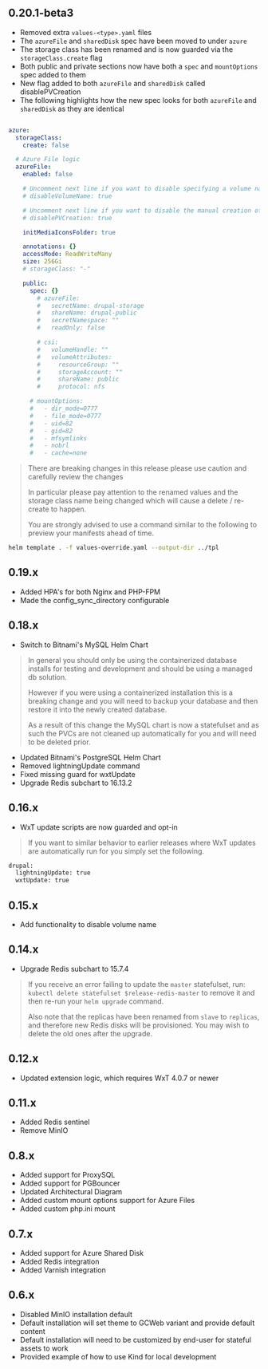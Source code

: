 ## 0.20.1-beta3

- Removed extra `values-<type>.yaml` files
- The `azureFile` and `sharedDisk` spec have been moved to under `azure`
- The storage class has been renamed and is now guarded via the `storageClass.create` flag
- Both public and private sections now have both a `spec` and `mountOptions` spec added to them
- New flag added to both `azureFile` and `sharedDisk` called disablePVCreation
- The following highlights how the new spec looks for both `azureFile` and `sharedDisk` as they are identical

```yaml

azure:
  storageClass:
    create: false

  # Azure File logic
  azureFile:
    enabled: false

    # Uncomment next line if you want to disable specifying a volume name on the public and private PVCs
    # disableVolumeName: true

    # Uncomment next line if you want to disable the manual creation of PV and let the PVC handle it automatically
    # disablePVCreation: true

    initMediaIconsFolder: true

    annotations: {}
    accessMode: ReadWriteMany
    size: 256Gi
    # storageClass: "-"

    public:
      spec: {}
        # azureFile:
        #   secretName: drupal-storage
        #   shareName: drupal-public
        #   secretNamespace: ""
        #   readOnly: false

        # csi:
        #   volumeHandle: ""
        #   volumeAttributes:
        #     resourceGroup: ""
        #     storageAccount: ""
        #     shareName: public
        #     protocol: nfs

      # mountOptions:
      #   - dir_mode=0777
      #   - file_mode=0777
      #   - uid=82
      #   - gid=82
      #   - mfsymlinks
      #   - nobrl
      #   - cache=none
```

> There are breaking changes in this release please use caution and carefully review the changes
>
> In particular please pay attention to the renamed values and the storage class name being changed
> which will cause a delete / re-create to happen.
>
> You are strongly advised to use a command similar to the following to preview your manifests
> ahead of time.

```sh
helm template . -f values-override.yaml --output-dir ../tpl
```

## 0.19.x

- Added HPA's for both Nginx and PHP-FPM
- Made the config_sync_directory configurable

## 0.18.x

- Switch to Bitnami's MySQL Helm Chart

> In general you should only be using the containerized database installs
> for testing and development and should be using a managed db solution.
>
> However if you were using a containerized installation this is a
> breaking change and you will need to backup your database and then
> restore it into the newly created database.
>
> As a result of this change the MySQL chart is now a statefulset and as
> such the PVCs are not cleaned up automatically for you and will need to
> be deleted prior.

- Updated Bitnami's PostgreSQL Helm Chart
- Removed lightningUpdate command
- Fixed missing guard for wxtUpdate
- Upgrade Redis subchart to 16.13.2

## 0.16.x

- WxT update scripts are now guarded and opt-in

> If you want to similar behavior to earlier releases where WxT updates
> are automatically run for you simply set the following.

```sh
drupal:
  lightningUpdate: true
  wxtUpdate: true
```

## 0.15.x

- Add functionality to disable volume name

## 0.14.x

- Upgrade Redis subchart to 15.7.4

> If you receive an error failing to update the `master` statefulset, run:
> `kubectl delete statefulset $release-redis-master` to remove it
> and then re-run your `helm upgrade` command.
>
> Also note that the replicas have been renamed
> from `slave` to `replicas`, and therefore
> new Redis disks will be provisioned. You may
> wish to delete the old ones after the upgrade.

## 0.12.x

- Updated extension logic, which requires WxT 4.0.7 or newer

## 0.11.x

- Added Redis sentinel
- Remove MinIO

## 0.8.x

- Added support for ProxySQL
- Added support for PGBouncer
- Updated Architectural Diagram
- Added custom mount options support for Azure Files
- Added custom php.ini mount

## 0.7.x

- Added support for Azure Shared Disk
- Added Redis integration
- Added Varnish integration

## 0.6.x

- Disabled MinIO installation default
- Default installation will set theme to GCWeb variant and provide default content
- Default installation will need to be customized by end-user for stateful assets to work
- Provided example of how to use Kind for local development
